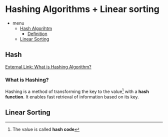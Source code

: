# Hashing Algorithms + Linear sorting

- menu
  - [Hash Algorihtm](#Hash)
    - [Definition](#What-is-Hashing)
  - [Linear Sorting](#Linear-Sorting)

## Hash

[External Link: What is Hashing Algorithm?](https://www.geeksforgeeks.org/introduction-to-hashing-2/)

### What is Hashing?

Hashing is a method of transforming the key to the value[^1] with a **hash function**. It enables fast retrieval of information based on its key. 
[^1]: The value is called **hash code**

## Linear Sorting 
